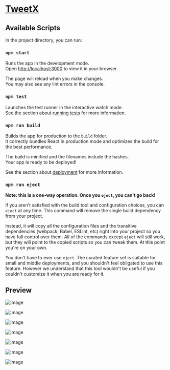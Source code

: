# [TweetX](https://tweetx-ztf5.onrender.com)

## Available Scripts

In the project directory, you can run:

### `npm start`

Runs the app in the development mode.\
Open [http://localhost:3000](http://localhost:3000) to view it in your browser.

The page will reload when you make changes.\
You may also see any lint errors in the console.

### `npm test`

Launches the test runner in the interactive watch mode.\
See the section about [running tests](https://facebook.github.io/create-react-app/docs/running-tests) for more information.

### `npm run build`

Builds the app for production to the `build` folder.\
It correctly bundles React in production mode and optimizes the build for the best performance.

The build is minified and the filenames include the hashes.\
Your app is ready to be deployed!

See the section about [deployment](https://facebook.github.io/create-react-app/docs/deployment) for more information.

### `npm run eject`

**Note: this is a one-way operation. Once you `eject`, you can't go back!**

If you aren't satisfied with the build tool and configuration choices, you can `eject` at any time. This command will remove the single build dependency from your project.

Instead, it will copy all the configuration files and the transitive dependencies (webpack, Babel, ESLint, etc) right into your project so you have full control over them. All of the commands except `eject` will still work, but they will point to the copied scripts so you can tweak them. At this point you're on your own.

You don't have to ever use `eject`. The curated feature set is suitable for small and middle deployments, and you shouldn't feel obligated to use this feature. However we understand that this tool wouldn't be useful if you couldn't customize it when you are ready for it.

## Preview

![image](https://github.com/tangentveil/TweetX_React_Firebase/assets/59107332/ff598687-db88-48c2-853a-d679f5e76309)

![image](https://github.com/tangentveil/TweetX_React_Firebase/assets/59107332/9efd6290-3f1d-4368-a9e2-cff1cdca5e8a)

![image](https://github.com/tangentveil/TweetX_React_Firebase/assets/59107332/3f04652f-5c98-4340-9182-2632c144702b)

![image](https://github.com/tangentveil/TweetX_React_Firebase/assets/59107332/7e18c6eb-46c1-4d79-be9f-3976883c9fc0)

![image](https://github.com/tangentveil/TweetX_React_Firebase/assets/59107332/0c5223e3-49ac-4e8a-aa0d-8d6ed259d79a)

![image](https://github.com/tangentveil/TweetX_React_Firebase/assets/59107332/60040921-3ce5-4291-9215-f6a90f6b75e2)

![image](https://github.com/tangentveil/TweetX_React_Firebase/assets/59107332/7e451bb5-e825-4595-9877-3a5e733dda05)

